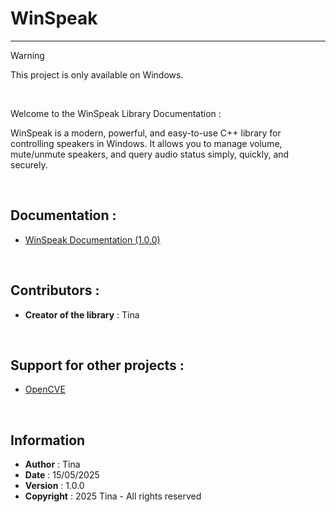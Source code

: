 # WinSpeak
<!--<img src="logo.png" alt="logo" style="width: 90px; height: auto;">-->

---


> [!WARNING]
> This project is only available on Windows.

<!-- 

> [!NOTE]
> Useful information that users should know, even when skimming content.

> [!TIP]
> Helpful advice for doing things better or more easily.

> [!IMPORTANT]
> Key information users need to know to achieve their goal.

> [!WARNING]
> Urgent info that needs immediate user attention to avoid problems.

> [!CAUTION]
> Advises about risks or negative outcomes of certain actions.

-->

<br>

Welcome to the WinSpeak Library Documentation : 

WinSpeak is a modern, powerful, and easy-to-use C++ library for controlling speakers in Windows. It allows you to manage volume, mute/unmute speakers, and query audio status simply, quickly, and securely.


<br>

## Documentation :
- [WinSpeak Documentation (1.0.0)](./features/features.md)


<br>

## Contributors :
- **Creator of the library** : Tina

<br>

## Support for other projects : 
- [OpenCVE](https://www.opencve.io)


<br>

## Information

- **Author** : Tina
- **Date** : 15/05/2025
- **Version** : 1.0.0
- **Copyright** : 2025 Tina - All rights reserved


